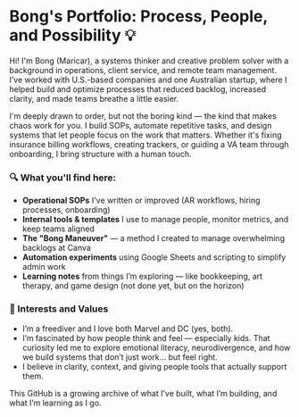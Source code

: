 # Bong's Portfolio: Process, People, and Possibility 💡

Hi! I'm Bong (Maricar), a systems thinker and creative problem solver with a background in operations, client service, and remote team management. I’ve worked with U.S.-based companies and one Australian startup, where I helped build and optimize processes that reduced backlog, increased clarity, and made teams breathe a little easier.

I'm deeply drawn to order, but not the boring kind — the kind that makes chaos work for you. I build SOPs, automate repetitive tasks, and design systems that let people focus on the work that matters. Whether it's fixing insurance billing workflows, creating trackers, or guiding a VA team through onboarding, I bring structure with a human touch.

### 🔍 What you'll find here:
- **Operational SOPs** I've written or improved (AR workflows, hiring processes, onboarding)
- **Internal tools & templates** I use to manage people, monitor metrics, and keep teams aligned
- **The "Bong Maneuver"** — a method I created to manage overwhelming backlogs at Canva
- **Automation experiments** using Google Sheets and scripting to simplify admin work
- **Learning notes** from things I’m exploring — like bookkeeping, art therapy, and game design (not done yet, but on the horizon)

### 🧠 Interests and Values
- I’m a freediver and I love both Marvel and DC (yes, both).
- I’m fascinated by how people think and feel — especially kids. That curiosity led me to explore emotional literacy, neurodivergence, and how we build systems that don’t just work... but feel right.
- I believe in clarity, context, and giving people tools that actually support them.

This GitHub is a growing archive of what I’ve built, what I’m building, and what I’m learning as I go.
